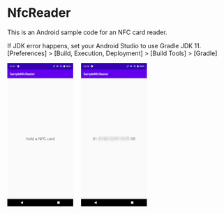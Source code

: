 # NfcReader
This is an Android sample code for an NFC card reader.

If JDK error happens, set your Android Studio to use Gradle JDK 11.<br>
[Preferences] > [Build, Execution, Deployment] > [Build Tools] > [Gradle]

<img src="capture/capture_1.png" width="30%" />&emsp;
<img src="capture/capture_2.png" width="30%" />&emsp;
